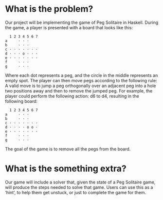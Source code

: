 # What is the problem?
Our project will be implementing the game of Peg Solitaire in Haskell. During the game, a player is presented with a board that looks like this:
```
  1 2 3 4 5 6 7
a     · · ·    
b     · · ·
c · · · · · · · 
d · · · o · · · 
e · · · · · · · 
f     · · ·
g     · · ·
```
Where each dot represents a peg, and the circle in the middle represents an empty spot. The player can then move pegs according to the following rule:
A valid move is to jump a peg orthogonally over an adjacent peg into a hole two positions away and then to remove the jumped peg.
For example, the player could perform the following action: d6 to d4, resulting in the following board:  
```
  1 2 3 4 5 6 7
a     · · ·    
b     · · ·
c · · · · · · · 
d · · · · o o · 
e · · · · · · · 
f     · · ·
g     · · ·
```
The goal of the game is to remove all the pegs from the board.

# What is the something extra?
Our game will include a solver that, given the state of a Peg Solitaire game, will produce the steps needed to solve that game. Users can use this as a ‘hint’, to help them get unstuck, or just to complete the game for them.

